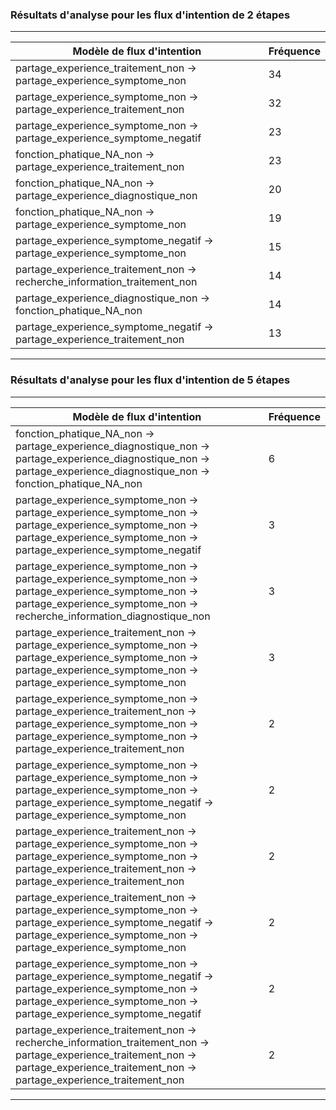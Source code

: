

### Résultats d'analyse pour les flux d'intention de 2 étapes
--------------------------------------------------------------------------------------------------------------------------------
| Modèle de flux d'intention | Fréquence |
|----------------------------|-----------|
| partage_experience_traitement_non -> partage_experience_symptome_non | 34 |
| partage_experience_symptome_non -> partage_experience_traitement_non | 32 |
| partage_experience_symptome_non -> partage_experience_symptome_negatif | 23 |
| fonction_phatique_NA_non -> partage_experience_traitement_non | 23 |
| fonction_phatique_NA_non -> partage_experience_diagnostique_non | 20 |
| fonction_phatique_NA_non -> partage_experience_symptome_non | 19 |
| partage_experience_symptome_negatif -> partage_experience_symptome_non | 15 |
| partage_experience_traitement_non -> recherche_information_traitement_non | 14 |
| partage_experience_diagnostique_non -> fonction_phatique_NA_non | 14 |
| partage_experience_symptome_negatif -> partage_experience_traitement_non | 13 |
--------------------------------------------------------------------------------------------------------------------------------


### Résultats d'analyse pour les flux d'intention de 5 étapes
--------------------------------------------------------------------------------------------------------------------------------
| Modèle de flux d'intention | Fréquence |
|----------------------------|-----------|
| fonction_phatique_NA_non -> partage_experience_diagnostique_non -> partage_experience_diagnostique_non -> partage_experience_diagnostique_non -> fonction_phatique_NA_non | 6 |
| partage_experience_symptome_non -> partage_experience_symptome_non -> partage_experience_symptome_non -> partage_experience_symptome_non -> partage_experience_symptome_negatif | 3 |
| partage_experience_symptome_non -> partage_experience_symptome_non -> partage_experience_symptome_non -> partage_experience_symptome_non -> recherche_information_diagnostique_non | 3 |
| partage_experience_traitement_non -> partage_experience_symptome_non -> partage_experience_symptome_non -> partage_experience_symptome_non -> partage_experience_symptome_non | 3 |
| partage_experience_symptome_non -> partage_experience_traitement_non -> partage_experience_symptome_non -> partage_experience_symptome_non -> partage_experience_traitement_non | 2 |
| partage_experience_symptome_non -> partage_experience_symptome_non -> partage_experience_symptome_non -> partage_experience_symptome_negatif -> partage_experience_symptome_non | 2 |
| partage_experience_traitement_non -> partage_experience_symptome_non -> partage_experience_symptome_non -> partage_experience_traitement_non -> partage_experience_traitement_non | 2 |
| partage_experience_traitement_non -> partage_experience_symptome_non -> partage_experience_symptome_negatif -> partage_experience_symptome_non -> partage_experience_symptome_non | 2 |
| partage_experience_symptome_non -> partage_experience_symptome_negatif -> partage_experience_symptome_non -> partage_experience_symptome_non -> partage_experience_symptome_negatif | 2 |
| partage_experience_traitement_non -> recherche_information_traitement_non -> partage_experience_traitement_non -> partage_experience_traitement_non -> partage_experience_traitement_non | 2 |
--------------------------------------------------------------------------------------------------------------------------------
